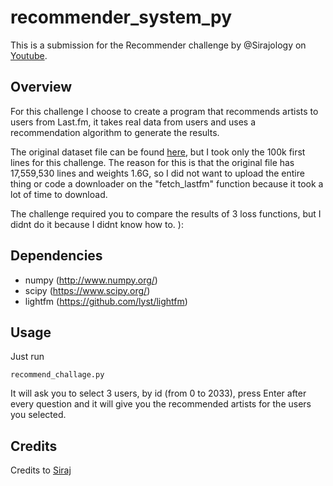 # recommender_system_py
This is a submission for the Recommender challenge by @Sirajology on [Youtube](https://youtu.be/9gBC9R-msAk).

## Overview

For this challenge I choose to create a program that recommends artists to users from Last.fm, it takes real data from users and uses a recommendation algorithm to generate the results.

The original dataset file can be found [here](http://www.dtic.upf.edu/~ocelma/MusicRecommendationDataset/lastfm-360K.html), but I took only the 100k first lines for this challenge. The reason for this is that the original file has 17,559,530 lines and weights 1.6G, so I did not want to upload the entire thing or code a downloader on the "fetch_lastfm" function because it took a lot of time to download.

The challenge required you to compare the results of 3 loss functions, but I didnt do it because I didnt know how to. ):

## Dependencies

* numpy (http://www.numpy.org/)
* scipy (https://www.scipy.org/)
* lightfm (https://github.com/lyst/lightfm)

## Usage
Just run
```
recommend_challage.py
```
It will ask you to select 3 users, by id (from 0 to 2033), press Enter after every question and it will give you the recommended artists for the users you selected.

## Credits
Credits to [Siraj](https://github.com/llSourcell)
